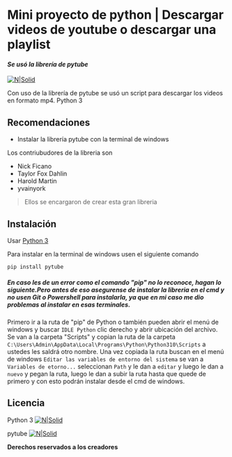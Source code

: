 # Mini proyecto de python | Descargar videos de youtube o descargar una playlist

#### _Se usó la librería de pytube_

[![N|Solid](https://img.shields.io/pypi/v/pytube.svg)](https://pytube.io/en/latest/)

Con uso de la librería de pytube se usó un script para descargar los videos en formato mp4.
Python 3

## Recomendaciones
- Instalar la librería pytube con la terminal de windows

Los contriubudores de la libreria son 
- Nick Ficano 
- Taylor Fox Dahlin
- Harold Martin
- yvainyork

> Ellos se encargaron de crear esta gran libreria

## Instalación

Usar [Python 3](https://www.python.org/)

Para instalar en la terminal de windows usen el siguiente comando
```
pip install pytube
```

##### En caso les de un error como el comando "pip" no lo reconoce, hagan lo siguiente.Pero antes de eso asegurense de instalar la libreria en el cmd y no usen Git o Powershell para instalarla, ya que en mi caso me dio problemas al instalar en esas terminales.

Primero ir a la ruta de "pip" de Python o también pueden abrir el menú de windows y buscar ``IDLE Python`` clic derecho y abrir ubicación del archivo.
Se van a la carpeta "Scripts" y copian la ruta de la carpeta ```C:\Users\Admin\AppData\Local\Programs\Python\Python310\Scripts``` a ustedes les saldrá otro nombre. Una vez copiada la ruta buscan en el menú de windows ```Editar las variables de entorno del sistema``` se van a ```Variables de etorno...``` seleccionan ```Path``` y le dan a ```editar``` y luego le dan a ```nuevo``` y pegan la ruta, luego le dan a subir la ruta hasta que quede de primero y con esto podrán instalar desde el cmd de windows.

## Licencia

Python 3
[![N|Solid](https://img.utdstc.com/icon/c6f/36f/c6f36ff0735c528043bc1a3264f6ff828b2ed29f69e25ccdd78b8006133bcc7f:200)](https://pytube.io/en/latest/)

pytube
[![N|Solid](https://img.shields.io/pypi/v/pytube.svg)](https://pytube.io/en/latest/)

**Derechos reservados a los creadores**
